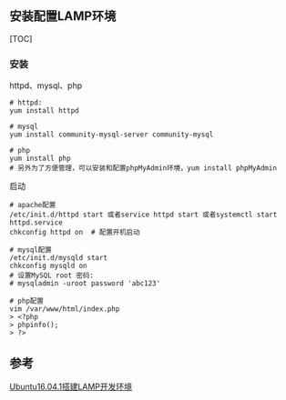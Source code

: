 ## 安装配置LAMP环境

[TOC]

### 安装

httpd、mysql、php

```shell
# httpd:
yum install httpd

# mysql
yum install community-mysql-server community-mysql

# php
yum install php
# 另外为了方便管理，可以安装和配置phpMyAdmin环境，yum install phpMyAdmin
```

启动

```shell
# apache配置
/etc/init.d/httpd start 或者service httpd start 或者systemctl start  httpd.service
chkconfig httpd on  # 配置开机启动

# mysql配置
/etc/init.d/mysqld start
chkconfig mysqld on
# 设置MySQL root 密码:
# mysqladmin -uroot password 'abc123'

# php配置
vim /var/www/html/index.php
> <?php    
> phpinfo();    
> ?>    
```

## 参考

[Ubuntu16.04.1搭建LAMP开发环境](http://www.toutiao.com/i6349408678034014722/)